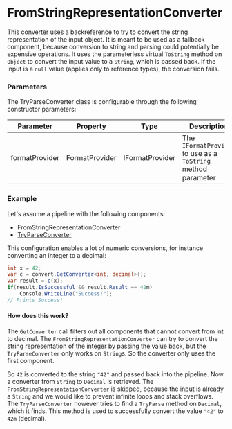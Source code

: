 # FromStringRepresentationConverter

This converter uses a backreference to try to convert the string representation of the input object.
It is meant to be used as a fallback component, because conversion to string and parsing could potentially be expensive operations.
It uses the parameterless virtual `ToString` method on `Object` to convert the input value to a `String`, which is passed back.
If the input is a `null` value (applies only to reference types), the conversion fails.

### Parameters
The TryParseConverter class is configurable through the following constructor parameters:

| Parameter | Property | Type | Description | Default |
| --------- | -------- | ---- | ----------- | ------- |
| formatProvider | FormatProvider | IFormatProvider | The `IFormatProvider` to use as a `ToString` method parameter | CultureInfo.InvariantCulture | 

### Example
Let's assume a pipeline with the following components:
* FromStringRepresentationConverter
* [TryParseConverter](tryParse.md)

This configuration enables a lot of numeric conversions, for instance converting an integer to a decimal:

```csharp
int x = 42;
var c = convert.GetConverter<int, decimal>();
var result = c(x);
if(result.IsSuccessful && result.Result == 42m)
    Console.WriteLine("Success!");
// Prints Success!
```

#### How does this work? 

The `GetConverter` call filters out all components that cannot convert from int to decimal.
The `FromStringRepresentationConverter` can try to convert the string representation of the integer by passing the value back, but the `TryParseConverter` only works on `String`s. 
So the converter only uses the first component. 

So `42` is converted to the string `"42"` and passed back into the pipeline. 
Now a converter from `String` to `Decimal` is retrieved. 
The `FromStringRepresentationConverter` is skipped, because the input is already a `String` and we would like to prevent infinite loops and stack overflows.
The `TryParseConverter` however tries to find a `TryParse` method on `Decimal`, which it finds.
This method is used to successfully convert the value `"42"` to `42m` (decimal).

